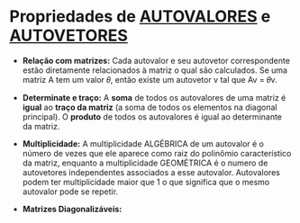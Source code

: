 # Propriedades de [AUTOVALORES](autovalores_e_autovetores.md) e [AUTOVETORES](autovalores_e_autovetores.md)

- **Relação com matrizes:** Cada autovalor e seu autovetor correspondente estão diretamente relacionados à matriz o qual são calculados. Se uma matriz A tem um valor 𝜃, então existe um autovetor v tal que Av = 𝜃v.

- **Determinate e traço:** A **soma** de todos os autovalores de uma matriz é **igual** ao **traço da matriz** (a soma de todos os elementos na diagonal principal). O **produto** de todos os autovalores é igual ao determinante da matriz.

- **Multiplicidade:** A multiplicidade ALGÉBRICA de um autovalor é o número de vezes que ele aparece como raiz do polinômio característico da matriz, enquanto a multiplicidade GEOMÉTRICA é o numero de autovetores independentes associados a esse autovalor. Autovalores podem ter multiplicidade maior que 1 o que significa que o mesmo autovalor pode se repetir.

- **Matrizes Diagonalizáveis:**
